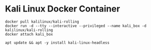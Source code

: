# Kali Linux Docker Container


    docker pull kalilinux/kali-rolling
    docker run -d --tty --interactive --privileged --name kali_box -d kalilinux/kali-rolling
    docker attach kali_box

    apt update && apt -y install kali-linux-headless